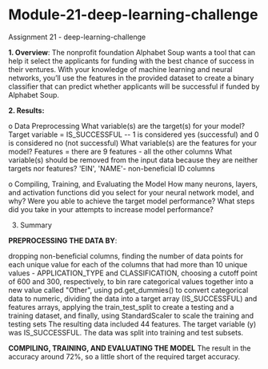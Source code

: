# Module-21-deep-learning-challenge
Assignment 21 - deep-learning-challenge

**1. Overview**: The nonprofit foundation Alphabet Soup wants a tool that can help it select the applicants for funding with the best chance of success in their ventures. With your knowledge of machine learning and neural networks, you’ll use the features in the provided dataset to create a binary classifier that can predict whether applicants will be successful if funded by Alphabet Soup.

**2. Results:**

o	Data Preprocessing
What variable(s) are the target(s) for your model? Target variable = IS_SUCCESSFUL -- 1 is considered yes (successful) and 0 is considered no (not successful)
What variable(s) are the features for your model? Features = there are 9 features - all the other columns
What variable(s) should be removed from the input data because they are neither targets nor features? 'EIN', 'NAME'- non-beneficial ID columns

o	Compiling, Training, and Evaluating the Model
How many neurons, layers, and activation functions did you select for your neural network model, and why?
Were you able to achieve the target model performance?
What steps did you take in your attempts to increase model performance?

3.	Summary

**PREPROCESSING THE DATA BY**:

dropping non-beneficial columns,
finding the number of data points for each unique value for each of the columns that had more than 10 unique values - APPLICATION_TYPE and CLASSIFICATION,
choosing a cutoff point of 600 and 300, respectively, to bin rare categorical values together into a new value called "Other",
using pd.get_dummies() to convert categorical data to numeric,
dividing the data into a target array (IS_SUCCESSFUL) and features arrays,
applying the train_test_split to create a testing and a training dataset,
and finally, using StandardScaler to scale the training and testing sets
The resulting data included 44 features. The target variable (y) was IS_SUCCESSFUL. The data was split into training and test subsets.

**COMPILING, TRAINING, AND EVALUATING THE MODEL**
The result in the accuracy around 72%, so a little short of the required target accuracy.
